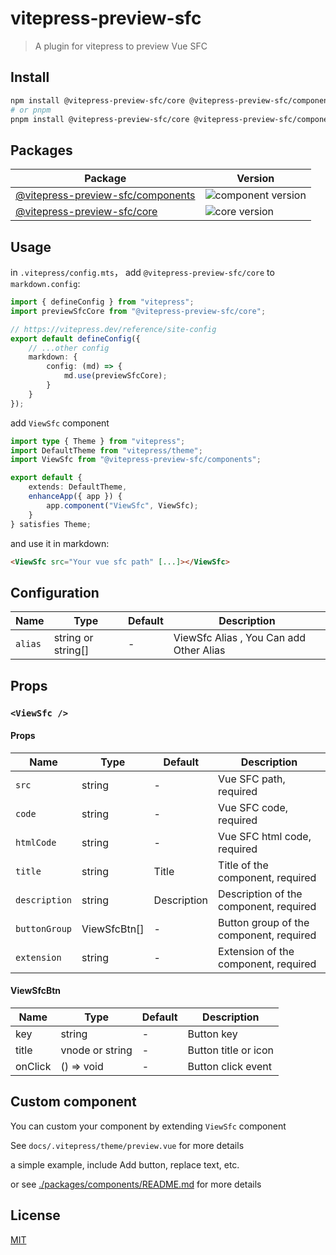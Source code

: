 # vitepress-preview-sfc

> A plugin for vitepress to preview Vue SFC

## Install

```bash
npm install @vitepress-preview-sfc/core @vitepress-preview-sfc/components
# or pnpm
pnpm install @vitepress-preview-sfc/core @vitepress-preview-sfc/components
```

## Packages

| Package                                                  | Version                                                                          |
| -------------------------------------------------------- | -------------------------------------------------------------------------------- |
| [@vitepress-preview-sfc/components](packages/components) | ![component version](https://badgen.net/npm/v/@vitepress-preview-sfc/components) |
| [@vitepress-preview-sfc/core](packages/core)             | ![core version](https://badgen.net/npm/v/@vitepress-preview-sfc/core)            |

## Usage

in `.vitepress/config.mts`， add `@vitepress-preview-sfc/core` to `markdown.config`:

```ts
import { defineConfig } from "vitepress";
import previewSfcCore from "@vitepress-preview-sfc/core";

// https://vitepress.dev/reference/site-config
export default defineConfig({
	// ...other config
	markdown: {
		config: (md) => {
			md.use(previewSfcCore);
		}
	}
});
```

add `ViewSfc` component

```ts
import type { Theme } from "vitepress";
import DefaultTheme from "vitepress/theme";
import ViewSfc from "@vitepress-preview-sfc/components";

export default {
	extends: DefaultTheme,
	enhanceApp({ app }) {
		app.component("ViewSfc", ViewSfc);
	}
} satisfies Theme;
```

and use it in markdown:

```md
<ViewSfc src="Your vue sfc path" [...]></ViewSfc>
```

## Configuration

| Name    | Type               | Default | Description                             |
| ------- | ------------------ | ------- | --------------------------------------- |
| `alias` | string or string[] | -       | ViewSfc Alias , You Can add Other Alias |

## Props

### `<ViewSfc />`

#### Props

| Name          | Type         | Default     | Description                             |
| ------------- | ------------ | ----------- | --------------------------------------- |
| `src`         | string       | -           | Vue SFC path, required                  |
| `code`        | string       | -           | Vue SFC code, required                  |
| `htmlCode`    | string       | -           | Vue SFC html code, required             |
| `title`       | string       | Title       | Title of the component, required        |
| `description` | string       | Description | Description of the component, required  |
| `buttonGroup` | ViewSfcBtn[] | -           | Button group of the component, required |
| `extension`   | string       | -           | Extension of the component, required    |

#### ViewSfcBtn

| Name    | Type            | Default | Description          |
| ------- | --------------- | ------- | -------------------- |
| key     | string          | -       | Button key           |
| title   | vnode or string | -       | Button title or icon |
| onClick | () => void      | -       | Button click event   |

## Custom component

You can custom your component by extending `ViewSfc` component

See `docs/.vitepress/theme/preview.vue` for more details

a simple example, include Add button, replace text, etc.

or see [./packages/components/README.md](./packages/components/README.md) for more details

## License

[MIT](./LICENSE)
